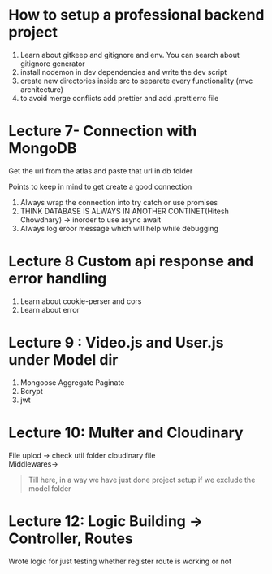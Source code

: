 # How to setup a professional backend project

1. Learn about gitkeep and gitignore and env. You can search about gitignore generator
2. install nodemon in dev dependencies and write the dev script 
3. create new directories inside src to separete every functionality (mvc architecture)
4. to avoid merge conflicts add prettier and add .prettierrc file


# Lecture 7- Connection with MongoDB

Get the url from the atlas and paste that url in db folder

Points to keep in mind to get create a good connection

1. Always wrap the connection into try catch or use promises 
2. THINK DATABASE IS ALWAYS IN ANOTHER CONTINET(Hitesh Chowdhary) -> inorder to use async await
3. Always log eroor message which will help while debugging 

# Lecture 8 Custom api response and error handling

1. Learn about cookie-perser and cors
2. Learn about error 

# Lecture 9 : Video.js and User.js under Model dir

1. Mongoose Aggregate Paginate
2. Bcrypt
3. jwt

# Lecture 10: Multer and Cloudinary

File uplod -> check util folder cloudinary file  
Middlewares->

> Till here, in a way we have just done project setup if we exclude the model folder


# Lecture 12: Logic Building -> Controller, Routes

Wrote logic for just testing whether register route is working or not